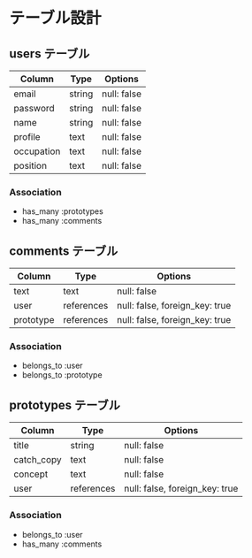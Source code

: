 # テーブル設計

## users テーブル

| Column    | Type   | Options     |
| --------  | ------ | ----------- |
| email     | string | null: false |
| password  | string | null: false |
| name      | string | null: false |
| profile   | text   | null: false |
| occupation| text   | null: false |
| position  | text   | null: false |

### Association

- has_many :prototypes
- has_many :comments



## comments テーブル

| Column      | Type       | Options                       |
| ----------- | ---------- | ----------------------------- |
| text        | text       | null: false                   |
| user        | references | null: false, foreign_key: true|
| prototype   | references | null: false, foreign_key: true|

### Association

- belongs_to :user
- belongs_to :prototype


## prototypes テーブル

| Column      | Type       | Options                       |
| ----------- | ---------- | ----------------------------- |
| title       | string     | null: false                   |
| catch_copy  | text       | null: false                   |
| concept     | text       | null: false                   |
| user        | references | null: false, foreign_key: true|


### Association

- belongs_to :user
- has_many   :comments